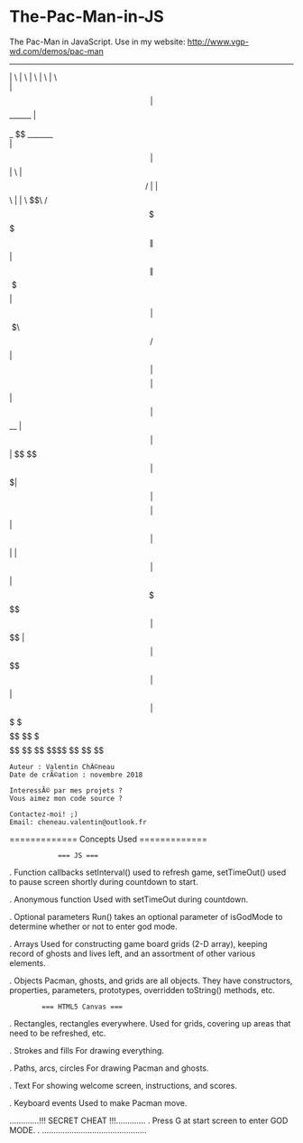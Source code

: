 # The-Pac-Man-in-JS
The Pac-Man in JavaScript. Use in my website: http://www.vgp-wd.com/demos/pac-man

 __     __            __                        __      __           
|  \   |  \          |  \                      |  \    |  \          
| $$   | $$  ______  | $$  ______   _______   _| $$_    \$$ _______  
| $$   | $$ |      \ | $$ /      \ |       \ |   $$ \  |  \|       \ 
 \$$\ /  $$  \$$$$$$\| $$|  $$$$$$\| $$$$$$$\ \$$$$$$  | $$| $$$$$$$\
  \$$\  $$  /      $$| $$| $$    $$| $$  | $$  | $$ __ | $$| $$  | $$
   \$$ $$  |  $$$$$$$| $$| $$$$$$$$| $$  | $$  | $$|  \| $$| $$  | $$
    \$$$    \$$    $$| $$ \$$     \| $$  | $$   \$$  $$| $$| $$  | $$
     \$      \$$$$$$$ \$$  \$$$$$$$ \$$   \$$    \$$$$  \$$ \$$   \$$
                                                                     
                                                                     
                                                                                                                                   
	Auteur : Valentin ChÃ©neau
	Date de crÃ©ation : novembre 2018

	InteressÃ© par mes projets ?
	Vous aimez mon code source ?

	Contactez-moi! ;)
	Email: cheneau.valentin@outlook.fr

============= Concepts Used =============

				=== JS ===

 . Function callbacks
   setInterval() used to refresh game, setTimeOut() used to pause screen 
   shortly during countdown to start.

 . Anonymous function
   Used with setTimeOut during countdown.

 . Optional parameters
   Run() takes an optional parameter of isGodMode to determine whether or not
   to enter god mode.

 . Arrays
   Used for constructing game board grids (2-D array), keeping record of ghosts
   and lives left, and an assortment of other various elements.

 . Objects
   Pacman, ghosts, and grids are all objects. 
   They have constructors, properties, parameters, prototypes, overridden 
   toString() methods, etc.


			=== HTML5 Canvas ===

 . Rectangles, rectangles everywhere.
   Used for grids, covering up areas that need to be refreshed, etc.

 . Strokes and fills
   For drawing everything.

 . Paths, arcs, circles
   For drawing Pacman and ghosts.

 . Text
   For showing welcome screen, instructions, and scores.

 . Keyboard events
   Used to make Pacman move.

.............!!! SECRET CHEAT !!!.............
. Press G at start screen to enter GOD MODE. .
..............................................
